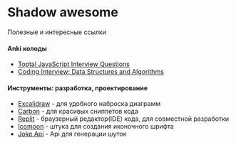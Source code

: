 # Shadow awesome
Полезные и интересные ссылки

#### Anki колоды
- [Toptal JavaScript Interview Questions](https://ankiweb.net/shared/info/2023362011)
- [Coding Interview: Data Structures and Algorithms](https://ankiweb.net/shared/info/2011444025)

#### Инструменты: разработка, проектирование
- [Excalidraw](https://excalidraw.com/) - для удобного наброска диаграмм
- [Carbon](https://carbon.now.sh/) - для красивых сниппетов кода
- [Replit](https://replit.com/) - браузерный редактор(IDE) кода, для совместной разработки
- [Icomoon](https://icomoon.io/) - штука для создания иконочного шрифта
- [Joke Api](https://v2.jokeapi.dev/joke/Programming) - Api для генерации шуток